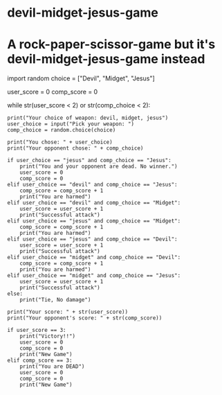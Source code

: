 # devil-midget-jesus-game
# A rock-paper-scissor-game but it's devil-midget-jesus-game instead

import random
choice = ["Devil", "Midget", "Jesus"]


user_score = 0
comp_score = 0

while str(user_score < 2) or str(comp_choice < 2):

    print("Your choice of weapon: devil, midget, jesus")
    user_choice = input("Pick your weapon: ")
    comp_choice = random.choice(choice)

    print("You chose: " + user_choice)
    print("Your opponent chose: " + comp_choice)

    if user_choice == "jesus" and comp_choice == "Jesus":
        print("You and your opponent are dead. No winner.")
        user_score = 0
        comp_score = 0
    elif user_choice == "devil" and comp_choice == "Jesus":
        comp_score = comp_score + 1
        print("You are harmed")
    elif user_choice == "devil" and comp_choice == "Midget":
        user_score = user_score + 1
        print("Successful attack")
    elif user_choice == "jesus" and comp_choice == "Midget":
        comp_score = comp_score + 1
        print("You are harmed")
    elif user_choice == "jesus" and comp_choice == "Devil":
        user_score = user_score + 1
        print("Successful attack")
    elif user_choice == "midget" and comp_choice == "Devil":
        comp_score = comp_score + 1
        print("You are harmed")
    elif user_choice == "midget" and comp_choice == "Jesus":
        user_score = user_score + 1
        print("Successful attack")
    else:
        print("Tie, No damage")

    print("Your score: " + str(user_score))
    print("Your opponent's score: " + str(comp_score))

    if user_score == 3:
        print("Victory!!")
        user_score = 0
        comp_score = 0
        print("New Game")
    elif comp_score == 3:
        print("You are DEAD")
        user_score = 0
        comp_score = 0
        print("New Game")
